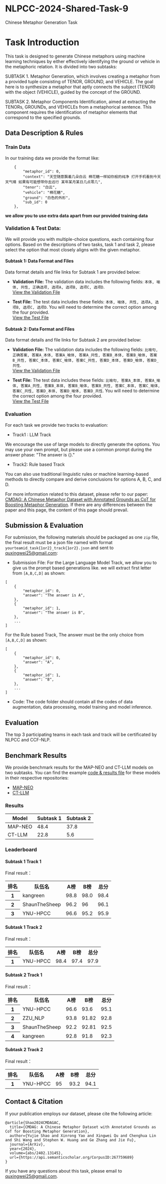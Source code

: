 # NLPCC-2024-Shared-Task-9
Chinese Metaphor Generation Task
# Task Introduction
This task is designed to generate Chinese metaphors using machine learning techniques by either effectively identifying the ground or vehicle in the metaphoric relation. It is divided into two subtasks:

SUBTASK 1. Metaphor Generation, which involves creating a metaphor from a provided tuple consisting of TENOR, GROUND, and VEHICLE. The goal here is to synthesize a metaphor that aptly connects the subject (TENOR) with the object (VEHICLE), guided by the concept of the GROUND.

SUBTASK 2. Metaphor Components Identification, aimed at extracting the TENORs, GROUNDs, and VEHICLEs from a metaphorical sentence. This component requires the identification of metaphor elements that correspond to the specified grounds.
## Data Description & Rules

### Train Data

In our training data we provide the format like:

```
    {
        "metaphor_id": 0,
        "context": "天空随意飘着几朵白云 棉花糖一样如你般的纯净 打开手机看到今天天气晴 如果有可能想带你去远行 某年某月某日几点零几",
        "tenor": "白云",
        "vehicle": "棉花糖",
        "ground": "白色的外形",
        "sub_id": 0
    },
```
**we allow you to use extra data apart from our provided training data**

### Validation & Test Data:

We will provide you with multiple-choice questions, each containing four options. Based on the descriptions of two tasks, task 1 and task 2, please select the option that most closely aligns with the given metaphor.

#### Subtask 1: Data Format and Files
Data format details and file links for Subtask 1 are provided below:

- **Validation File:** The validation data includes the following fields: `本体, 喻体, 共性, 正确选项, 选项A, 选项B, 选项C, 选项D`.  
  [View the Validation File](./data/data/test/track1_validation.csv)

- **Test File:** The test data includes these fields: `本体, 喻体, 共性, 选项A, 选项B, 选项C, 选项D`. You will need to determine the correct option among the four provided.  
  [View the Test File](./data/data/test/track1_test.csv)

#### Subtask 2: Data Format and Files
Data format details and file links for Subtask 2 are provided below:

- **Validation File:** The validation data includes the following fields: `比喻句, 正确答案, 答案A_本体, 答案A_喻体, 答案A_共性, 答案B_本体, 答案B_喻体, 答案B_共性, 答案C_本体, 答案C_喻体, 答案C_共性, 答案D_本体, 答案D_喻体, 答案D_共性`.  
  [View the Validation File](./data/data/test/track2_validation.csv)

- **Test File:** The test data includes these fields: `比喻句, 答案A_本体, 答案A_喻体, 答案A_共性, 答案B_本体, 答案B_喻体, 答案B_共性, 答案C_本体, 答案C_喻体, 答案C_共性, 答案D_本体, 答案D_喻体, 答案D_共性`. You will need to determine the correct option among the four provided.  
  [View the Test File](./data/data/test/track2_test.csv)


### Evaluation
For each task we provide two tracks to evaluation:

- Track1 : LLM Track

We encourage the use of large models to directly generate the options. You may use your own prompt, but please use a common prompt during the answer phase: "The answer is {}."

- Track2: Rule based Track

You can also use traditional linguistic rules or machine learning-based methods to directly compare and derive conclusions for options A, B, C, and D.


For more information related to this dataset, please refer to our paper: [CMDAG: A Chinese Metaphor Dataset with Annotated Grounds as CoT for Boosting Metaphor Generation](https://arxiv.org/abs/2402.13145). If there are any differences between the paper and this page, the content of this page should prevail.

## Submission & Evaluation

For submission, the following materials should be packaged as one `zip` file, the final result must be a json file named with format `yourteamid_task{1or2}_track{1or2}.json` and sent to quxingwei25@gmail.com:

- Submission File: 
For the Large Language Model Track, we allow you to give us the prompt based generations like. we will extract first letter from `[A,B,C,D]` as shown: 
```
[
    {
        "metaphor_id": 0,
        "answer": "The answer is A",
    },
    {
        "metaphor_id": 1,
        "answer": "The answer is B",
    },
    ...
]

```
For the Rule based Track, The answer must be the only choice from `[A,B,C,D]` as shown: 
```
[
    {
        "metaphor_id": 0,
        "answer": "A",
    },
    {
        "metaphor_id": 1,
        "answer": "B",
    },
    ...
]

```
- Code: The code folder should contain all the codes of data augmentation, data processing, model training and model inference. 

## Evaluation

The top 3 participating teams in each task and track will be certificated by NLPCC and CCF-NLP.

## Benchmark Results

We provide benchmark results for the MAP-NEO and CT-LLM models on two subtasks. You can find the example [code & results file](./benchmark/) for these models in their respective repositories:

- [MAP-NEO](https://github.com/multimodal-art-projection/MAP-NEO)
- [CT-LLM](https://github.com/Chinese-Tiny-LLM/Chinese-Tiny-LLM)

### Results

| Model   | Subtask 1 | Subtask 2 |
|---------|-----------|-----------|
| MAP-NEO | 48.4      | 37.8      |
| CT-LLM  | 22.8      | 5.6       |

### Leaderboard

#### Subtask 1 Track 1
Final result：
<table>
  <tr> <th>排名 </th><th>队伍名</th><th>A榜</th><th>B榜</th><th>总分</th></tr>
  <tr> <th>1 </th> <td>kangreen</td><td>98.8</td><td>98.0</td><td>98.4</td></tr>
  <tr> <th>2 </th> <td>ShaunTheSheep</td><td>96.2</td><td>96</td><td>96.1</td></tr>
  <tr> <th>3 </th> <td>YNU-HPCC</td><td>96.6</td><td>95.2</td><td>95.9</td></tr>
</table>

#### Subtask 1 Track 2 
Final result：
<table>
  <tr> <th>排名 </th><th>队伍名</th><th>A榜</th><th>B榜</th><th>总分</th></tr>
  <tr> <th>1 </th> <td>YNU-HPCC</td><td>98.4</td><td>97.4</td><td>97.9</td></tr>
</table>

#### Subtask 2 Track 1
Final result：
<table>
  <tr> <th>排名 </th><th>队伍名</th><th>A榜</th><th>B榜</th><th>总分</th></tr>
  <tr> <th>1 </th> <td>YNU-HPCC</td><td>96.6</td><td>93.6</td><td>95.1</td></tr>
  <tr> <th>2 </th> <td>ZZU_NLP</td><td>93.8</td><td>91.82</td><td>92.8</td></tr>
  <tr> <th>3 </th> <td>ShaunTheSheep</td><td>92.2</td><td>92.81</td><td>92.5</td></tr>
  <tr> <th>4 </th> <td>kangreen</td><td>92.8</td><td>91.8</td><td>92.3</td></tr>
</table>

#### Subtask 2 Track 2 
Final result：
<table>
  <tr> <th>排名 </th><th>队伍名</th><th>A榜</th><th>B榜</th><th>总分</th></tr>
  <tr> <th>1 </th> <td>YNU-HPCC</td><td>95</td><td>93.2</td><td>94.1</td></tr>
</table>

## Contact & Citation

If your publication employs our dataset, please cite the following article:

```\
@article{Shao2024CMDAGAC,
  title={CMDAG: A Chinese Metaphor Dataset with Annotated Grounds as CoT for Boosting Metaphor Generation},
  author={Yujie Shao and Xinrong Yao and Xingwei Qu and Chenghua Lin and Shi Wang and Stephen W. Huang and Ge Zhang and Jie Fu},
  journal={ArXiv},
  year={2024},
  volume={abs/2402.13145},
  url={https://api.semanticscholar.org/CorpusID:267759689}
}
```

If you have any questions about this task, please email to quxingwei25@gmail.com.
